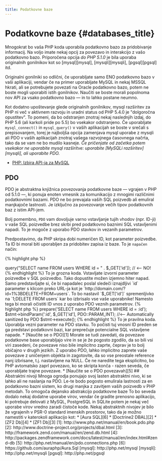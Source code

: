 ```yaml
---
title: Podatkovne baze
---
```


# Podatkovne baze {#databases_title}

Mnogokrat bo vaša PHP koda uporabila podatkovno bazo za pridobivanje informacij. Na voljo imate nekaj opcij za povezavo in interakcijo
z vašo podatkovno bazo. Priporočena opcija _do PHP 5.1.0_ je bila uporaba originalnih gonilnikov kot so [mysql][mysql], [mysqli][mysqli], [pgsql][pgsql] itd.

Originalni gonilniki so odlični, če uporabljate samo ENO podatkovno bazo v vaši aplikaciji, vendar če na primer uporabljate MySQL in nekaj MSSQL hkrati,
ali se potrebujete povezati na Oracle podatkovno bazo, potem ne boste mogli uporabiti istih gonilnikov. Naučiti se boste morali popolnoma nov API za vsako
podatkovno bazo &mdash; in to lahko postane neumno.

Kot dodatno upoštevanje glede originalnih gonilnikov, mysql razširitev za PHP ni več v aktivnem razvoju in uradni status od PHP 5.4.0 je
"dolgoročna opustitev". To pomeni, da bo odstranjen znotraj nekaj naslednjih izdaj, do PHP 5.6 (ali karkoli pride po 5.5) bo vsekakor odstranjeno.
Če uporabljate `mysql_connect()` in `mysql_query()` v vaših aplikacijah se boste v srečali s prepisovanjem, torej je najboljša opcija zamenjava mysql uporabe
z mysqli ali PDO v vaših aplikacijah znotraj vašega razvojnega časovnega načrta, tako da se vam ne bo mudilo kasneje. _Če pričenjate od začetka potem vsekakor ne
uporabite mysql razširitve: uporabite [MySQLi razširitev][mysqli], ali uporabite PDO._

* [PHP: Izbira API-ja za MySQL](http://php.net/manual/en/mysqlinfo.api.choosing.php)

## PDO

PDO je abstraktna knjižnica povezovanja podatkovne baze &mdash; vgrajen v PHP od 5.1.0 &mdash;, ki ponuja enoten vmesnik za komunikacijo z
mnogimi različnimi podatkovnimi bazami. PDO ne bo prevajala vaših SQL poizvedb ali emuliral manjkajoče lastnosti. Je izključno za povezovanje
večih tipov podatkovnih baz z istim API-jem.

Bolj pomembno, `PDO` vam dovoljuje varno vstavljanje tujih vhodov (npr. ID-ji) v vaše SQL poizvedbe brez skrbi pred podatkovno baznimi SQL vstavljenimi napadi.
To je mogoče z uporabo PDO stavkov in vezanih parametrov.

Predpostavimo, da PHP skripa dobi numeričen ID, kot parameter poizvedbe. Ta ID bi moral biti uporabljen za pridobitev zapisa iz baze. To je `napačen`
način:

{% highlight php %}
<?php
$pdo = new PDO('sqlite:users.db');
$pdo->query("SELECT name FROM users WHERE id = " . $_GET['id']); // <-- NO!
{% endhighlight %}

To je grozna koda. Vstavljate izvorni parameter poizvedbe v SQL poizvedbo. Tako dopustite možen izjemno hiter napad.
Samo predstavljajte si, če bi napadalec poslal sledeči iznajdljivi `id` parameter s klicom preko URL-ja kot je
`http://domain.com/?id=1%3BDELETE+FROM+users`. To bo nastavil `$_GET['id']` spremenljivko na `1;DELETE FROM users`
kar bo izbrisalo vse vaše uporabnike! Namesto tega bi morali očistiti ID vnos z uporabo PDO veznih parametrov.

{% highlight php %}
<?php
$pdo = new PDO('sqlite:users.db');
$stmt = $pdo->prepare('SELECT name FROM users WHERE id = :id');
$stmt->bindParam(':id', $_GET['id'], PDO::PARAM_INT); //<-- Automatically sanitized by PDO
$stmt->execute();
{% endhighlight %}

To je pravilna koda. Uporablja vezni parameter na PDO stavku. To počisti tuj vnosni ID preden se ga predstavi podatkovni bazi, kar
preprečuje potencialne SQL vstavljene napade.

* [Naučite se o PDO][1]

Morate se tudi zavedati, da povezave podatkovne base uporabljajo vire in se je že pogosto zgodilo, da so bili vsi viri
zasedeni, če povezave niso bile implicitno zaprte, čeprav je to bolj običajno v drugih jezikih. Z uporabo PDO, lahko
implicitno zaprete vaše povezave z uničenjem objekta in zagotovite, da so vse preostale reference nanj izbrisane,
t.j. nastavljene na NULL. Če ne naredite tega eksplicitno, bo PHP avtomatsko zaprl povezavo, ko se skripta konča - 
razen seveda, če uporabljate trajne povezave.

* [Naučite se o PDO povezavah][5]

## Abstraktni nivoji

Mnoga ogrodja ponujajo svoj lasten abstraktni nivo, ki se lahko ali ne naslanja na PDO. Le-te bodo pogosto emulirala lastnosti za
en podatkovno bazni sistem, ko drugi manjka z zavitjem vaših poizvedb v PHP metodah. To omogoča dejansko abstrakcijo podatkovne baze
To bo seveda dodalo nekaj dodatne uporabe virov, vendar če gradite prenosno aplikacijo, ki potrebuje delovati z MySQL, PostgreSQL in
SQLite potem je nekaj več uporabe virov vredno zaradi čistoče kode.

Nekaj abstraktnih nivojev je bilo že vgrajenih v PSR-0 standard imenskih prostorov, tako da je možno namestiti v katerokoli aplikacijo kot:

* [Aura SQL][6]
* [Doctrine2 DBAL][2]
* [ZF2 Db][4]
* [ZF1 Db][3]

[1]: http://www.php.net/manual/en/book.pdo.php
[2]: http://www.doctrine-project.org/projects/dbal.html
[3]: http://framework.zend.com/manual/en/zend.db.html
[4]: http://packages.zendframework.com/docs/latest/manual/en/index.html#zend-db
[5]: http://php.net/manual/en/pdo.connections.php
[6]: https://github.com/auraphp/Aura.Sql

[mysql]: http://php.net/mysql
[mysqli]: http://php.net/mysqli
[pgsql]: http://php.net/pgsql
